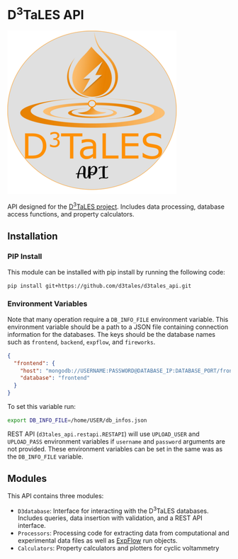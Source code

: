 # D<sup>3</sup>TaLES API 
![](D3TaLES_api_logo.png)


API designed for the [D<sup>3</sup>TaLES project](https://d3tales.as.uky.edu/). Includes data processing, database access functions, and property calculators.

## Installation 

### PIP Install
This module can be installed with pip install by running the following code: 

```bash
pip install git+https://github.com/d3tales/d3tales_api.git
```

### Environment Variables
Note that many operation require a `DB_INFO_FILE` environment variable. This environment variable
should be a path to a JSON file containing connection information for the databases. The keys should 
be the database names such as `frontend`, `backend`, `expflow`, and `fireworks`.
```json
{
  "frontend": {
    "host": "mongodb://USERNAME:PASSWORD@DATABASE_IP:DATABASE_PORT/frontend",
    "database": "frontend"
  }
}
```
To set this variable run:
```bash
export DB_INFO_FILE=/home/USER/db_infos.json
```

REST API (`d3tales_api.restapi.RESTAPI`) will use `UPLOAD_USER` and `UPLOAD_PASS` environment 
variables if `username` and `password` arguments are not provided. These environment variables 
can be set in the same was as the `DB_INFO_FILE` variable. 

## Modules 
This API contains three modules: 
* `D3database`: Interface for interacting with the D<sup>3</sup>TaLES databases. Includes 
queries, data insertion with validation, and a REST API interface.
* `Processors`: Processing code for extracting data from computational and experimental
data files as well as [ExpFlow](https://d3tales.as.uky.edu/expflow) run objects. 
* `Calculators`: Property calculators and plotters for cyclic voltammetry

